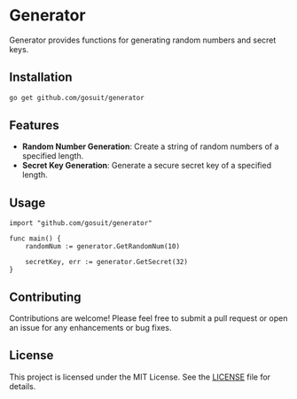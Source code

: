 # Generator

Generator provides functions for generating random numbers and secret keys.

## Installation

```zsh
go get github.com/gosuit/generator
```

## Features

- **Random Number Generation**: Create a string of random numbers of a specified length.
- **Secret Key Generation**: Generate a secure secret key of a specified length.

## Usage

```golang
import "github.com/gosuit/generator"

func main() {
    randomNum := generator.GetRandomNum(10)

    secretKey, err := generator.GetSecret(32)
}
```

## Contributing

Contributions are welcome! Please feel free to submit a pull request or open an issue for any enhancements or bug fixes.

## License

This project is licensed under the MIT License. See the [LICENSE](LICENSE) file for details.

